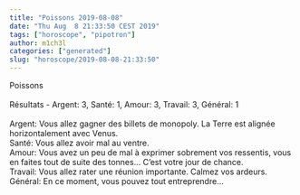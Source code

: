 ```yaml
---
title: "Poissons 2019-08-08"
date: "Thu Aug  8 21:33:50 CEST 2019"
tags: ["horoscope", "pipotron"]
author: m1ch3l
categories: ["generated"]
slug: "horoscope/2019-08-08-21:33:50"
---
```


Poissons<br>
<br>
Résultats - Argent: 3, Santé: 1, Amour: 3, Travail: 3, Général: 1<br>
<br>
Argent:  Vous allez gagner des billets de monopoly. La Terre est alignée horizontalement avec Venus.<br>
Santé:   Vous allez avoir mal au ventre. <br>
Amour:   Vous avez un peu de mal à exprimer sobrement vos ressentis, vous en faites tout de suite des tonnes... C’est votre jour de chance.<br>
Travail: Vous allez rater une réunion importante. Calmez vos ardeurs.<br>
Général: En ce moment, vous pouvez tout entreprendre...<br>
